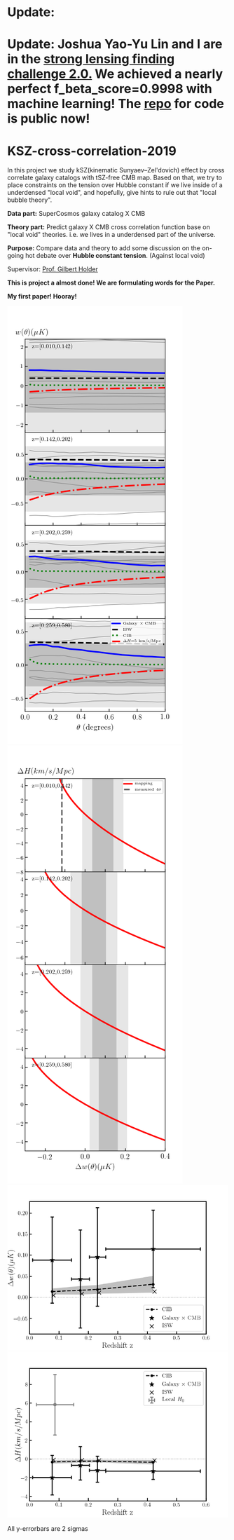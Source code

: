 # Update: <!-- [paper draft on overleaf](https://www.overleaf.com/read/szngrhcfnshs) -->

# Update: Joshua Yao-Yu Lin and I are in the [strong lensing finding challenge 2.0.](http://metcalf1.difa.unibo.it/blf-portal/gg_challenge.html) We achieved a nearly perfect f_beta_score=0.9998 with machine learning! The [repo](https://github.com/joshualin24/Lens_Finder) for code is public now!


# KSZ-cross-correlation-2019

In this project we study kSZ(kinematic Sunyaev–Zel'dovich) effect by cross correlate galaxy catalogs with tSZ-free CMB map. Based on that, we try to place constraints on the tension over Hubble constant if we live inside of a underdensed "local void", and hopefully, give hints to rule out that "local bubble theory".

**Data part:** SuperCosmos galaxy catalog X CMB

**Theory part:** Predict galaxy X CMB cross correlation function base on "local void" theories. i.e. we lives in a underdensed part of the universe.

**Purpose:** Compare data and theory to add some discussion on the on-going hot debate over **Hubble constant tension**. (Against local void)

Supervisor: [Prof. Gilbert Holder](https://physics.illinois.edu/people/directory/profile/gholder)

**This is project a almost done! We are formulating words for the Paper.**

**My first paper! Hooray!**


![](plot/Final_plot2.png)
![](Final_plot3.png)
![](plot/Final_plot1.png)
![](plot/Final_plot4.png)

All y-errorbars are 2 sigmas




